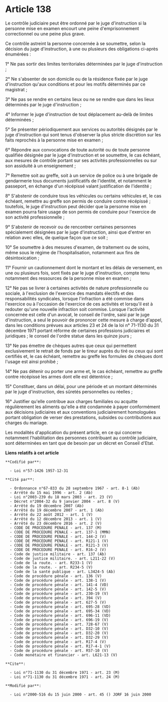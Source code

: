 # Article 138

Le contrôle judiciaire peut être ordonné par le juge d'instruction si la personne mise en examen encourt une peine
d'emprisonnement correctionnel ou une peine plus grave.

Ce contrôle astreint la personne concernée à se soumettre, selon la décision du juge d'instruction, à une ou plusieurs des
obligations ci-après énumérées :

1° Ne pas sortir des limites territoriales déterminées par le juge d'instruction ;

2° Ne s'absenter de son domicile ou de la résidence fixée par le juge d'instruction qu'aux conditions et pour les motifs
déterminés par ce magistrat ;

3° Ne pas se rendre en certains lieux ou ne se rendre que dans les lieux déterminés par le juge d'instruction ;

4° Informer le juge d'instruction de tout déplacement au-delà de limites déterminées ;

5° Se présenter périodiquement aux services ou autorités désignés par le juge d'instruction qui sont tenus d'observer la plus
stricte discrétion sur les faits reprochés à la personne mise en examen ;

6° Répondre aux convocations de toute autorité ou de toute personne qualifiée désignée par le juge d'instruction et se
soumettre, le cas échéant, aux mesures de contrôle portant sur ses activités professionnelles ou sur son assiduité à un
enseignement ;

7° Remettre soit au greffe, soit à un service de police ou à une brigade de gendarmerie tous documents justificatifs de
l'identité, et notamment le passeport, en échange d'un récépissé valant justification de l'identité ;

8° S'abstenir de conduire tous les véhicules ou certains véhicules et, le cas échéant, remettre au greffe son permis de
conduire contre récépissé ; toutefois, le juge d'instruction peut décider que la personne mise en examen pourra faire usage
de son permis de conduire pour l'exercice de son activité professionnelle ;

9° S'abstenir de recevoir ou de rencontrer certaines personnes spécialement désignées par le juge d'instruction, ainsi que
d'entrer en relation avec elles, de quelque façon que ce soit ;

10° Se soumettre à des mesures d'examen, de traitement ou de soins, même sous le régime de l'hospitalisation, notamment aux
fins de désintoxication ;

11° Fournir un cautionnement dont le montant et les délais de versement, en une ou plusieurs fois, sont fixés par le juge
d'instruction, compte tenu notamment des ressources de la personne mise en examen ;

12° Ne pas se livrer à certaines activités de nature professionnelle ou sociale, à l'exclusion de l'exercice des mandats
électifs et des responsabilités syndicales, lorsque l'infraction a été commise dans l'exercice ou à l'occasion de l'exercice
de ces activités et lorsqu'il est à redouter qu'une nouvelle infraction soit commise. Lorsque l'activité concernée est celle
d'un avocat, le conseil de l'ordre, saisi par le juge d'instruction, a seul le pouvoir de prononcer cette mesure à charge
d'appel, dans les conditions prévues aux articles 23 et 24 de la loi n° 71-1130 du 31 décembre 1971 portant réforme de
certaines professions judiciaires et juridiques ; le conseil de l'ordre statue dans les quinze jours ;

13° Ne pas émettre de chèques autres que ceux qui permettent exclusivement le retrait de fonds par le tireur auprès du tiré
ou ceux qui sont certifiés et, le cas échéant, remettre au greffe les formules de chèques dont l'usage est ainsi prohibé ;

14° Ne pas détenir ou porter une arme et, le cas échéant, remettre au greffe contre récépissé les armes dont elle est
détentrice ;

15° Constituer, dans un délai, pour une période et un montant déterminés par le juge d'instruction, des sûretés personnelles
ou réelles ;

16° Justifier qu'elle contribue aux charges familiales ou acquitte régulièrement les aliments qu'elle a été condamnée à payer
conformément aux décisions judiciaires et aux conventions judiciairement homologuées portant obligation de verser des
prestations, subsides ou contributions aux charges du mariage.

Les modalités d'application du présent article, en ce qui concerne notamment l'habilitation des personnes contribuant au
contrôle judiciaire, sont déterminées en tant que de besoin par un décret en Conseil d'Etat.

**Liens relatifs à cet article**

	**Codifié par**:

	  - Loi n°57-1426 1957-12-31

	**Cité par**:

	  - Ordonnance n°67-833 du 28 septembre 1967 - art. 8-1 (Ab)
	  - Arrêté du 15 mai 1996 - art. 2 (Ab)
	  - Loi n°2003-239 du 18 mars 2003 - art. 23 (V)
	  - Décret n°2004-32 du 9 janvier 2004 - art. 8 (V)
	  - Arrêté du 19 décembre 2007 (Ab)
	  - Arrêté du 19 décembre 2007 - art. 1 (Ab)
	  - Arrêté du 22 août 2012 - art. 1 (V)
	  - Arrêté du 12 décembre 2013 - art. 1 (V)
	  - Arrêté du 23 décembre 2016 - art. 2 (V)
	  - CODE DE PROCEDURE PENALE - art. 137 (M)
	  - CODE DE PROCEDURE PENALE - art. 137-1 (MMN)
	  - CODE DE PROCEDURE PENALE - art. 144-2 (V)
	  - CODE DE PROCEDURE PENALE - art. R121-1 (V)
	  - CODE DE PROCEDURE PENALE - art. R121-3 (V)
	  - CODE DE PROCEDURE PENALE - art. R16-2 (V)
	  - Code de justice militaire - art. 137 (Ab)
	  - Code de justice militaire. - art. L211-22 (V)
	  - Code de la route. - art. R233-1 (V)
	  - Code de la route. - art. R234-5 (V)
	  - Code de la santé publique - art. L3424-5 (Ab)
	  - Code de procédure pénale - art. 136 (V)
	  - Code de procédure pénale - art. 138-1 (V)
	  - Code de procédure pénale - art. 141-4 (VD)
	  - Code de procédure pénale - art. 142-5 (V)
	  - Code de procédure pénale - art. 230-19 (V)
	  - Code de procédure pénale - art. 394 (V)
	  - Code de procédure pénale - art. 627-5 (V)
	  - Code de procédure pénale - art. 695-28 (VD)
	  - Code de procédure pénale - art. 695-34 (VD)
	  - Code de procédure pénale - art. 696-11 (VD)
	  - Code de procédure pénale - art. 696-19 (V)
	  - Code de procédure pénale - art. 728-67 (V)
	  - Code de procédure pénale - art. D32-10 (V)
	  - Code de procédure pénale - art. D32-20 (V)
	  - Code de procédure pénale - art. D32-29 (V)
	  - Code de procédure pénale - art. R17-4 (V)
	  - Code de procédure pénale - art. R17-4-1 (V)
	  - Code de procédure pénale - art. R57-10 (V)
	  - Code monétaire et financier - art. L621-13 (V)

	**Cite**:

	  - Loi n°71-1130 du 31 décembre 1971 - art. 23 (M)
	  - Loi n°71-1130 du 31 décembre 1971 - art. 24 (M)

	**Modifié par**:

	  - Loi n°2000-516 du 15 juin 2000 - art. 45 () JORF 16 juin 2000
